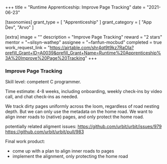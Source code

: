 +++
title = "Runtime Apprenticeship: Improve Page Tracking"
date = "2021-06-23"

[taxonomies]
grant_type = [ "Apprenticeship" ]
grant_category = [ "App Dev", "Arvo" ]

[extra]
image = ""
description = "Improve Page Tracking"
reward = "2 stars"
mentor = "~silsyn-wathep"
assignee = "~fanfun-mocbud"
completed = true
work_request_link = "https://airtable.com/shr4qt9t9kz7RaOIa?prefill_Grant+ID=A0039&prefill_Grant+Name=Runtime%20Apprenticeship%3A%20Improve%20Page%20Tracking"
+++

### Improve Page Tracking

Skill level: competent C programmer.

Time estimate: 4-8 weeks, including onboarding, weekly check-ins by video call, and chat check-ins as needed.

We track dirty pages uniformly across the loom, regardless of road nesting depth. But we can only use the metadata on the home road. We want to align inner roads to (native) pages, and only protect the home road.

potentially related aligment issues:
https://github.com/urbit/urbit/issues/979
https://github.com/urbit/urbit/pull/983

Final work product:

- come up with a plan to align inner roads to pages
- implement the alignment, only protecting the home road
